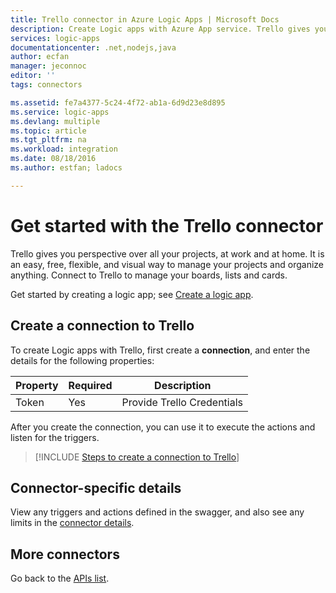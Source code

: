 ```yaml
---
title: Trello connector in Azure Logic Apps | Microsoft Docs
description: Create Logic apps with Azure App service. Trello gives you perspective over all your projects, at work and at home.  It is an easy, free, flexible, and visual way to manage your projects and organize anything.  Connect to Trello to manage your boards, lists and cards
services: logic-apps
documentationcenter: .net,nodejs,java
author: ecfan
manager: jeconnoc
editor: ''
tags: connectors

ms.assetid: fe7a4377-5c24-4f72-ab1a-6d9d23e8d895
ms.service: logic-apps
ms.devlang: multiple
ms.topic: article
ms.tgt_pltfrm: na
ms.workload: integration
ms.date: 08/18/2016
ms.author: estfan; ladocs

---
```

# Get started with the Trello connector
Trello gives you perspective over all your projects, at work and at home.  It is an easy, free, flexible, and visual way to manage your projects and organize anything.  Connect to Trello to manage your boards, lists and cards.

Get started by creating a logic app; see [Create a logic app](../logic-apps/quickstart-create-first-logic-app-workflow.md).

## Create a connection to Trello
To create Logic apps with Trello, first create a **connection**, and enter the details for the following properties:

| Property | Required | Description |
| --- | --- | --- |
| Token |Yes |Provide Trello Credentials |

After you create the connection, you can use it to execute the actions and listen for the triggers.

> [!INCLUDE [Steps to create a connection to Trello](../../includes/connectors-create-api-trello.md)]
> 

## Connector-specific details

View any triggers and actions defined in the swagger, and also see any limits in the [connector details](/connectors/trello/).

## More connectors
Go back to the [APIs list](apis-list.md).